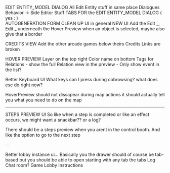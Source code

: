 EDIT ENTITY_MODEL DIALOG
  All Edit Entity stuff in same place
  Dialogues
  Behavior -> Side Editor Stuff
  TABS FOR the EDIT ENTITY_MODEL DIALOG ( yes : )  
    AUTOGENERATION FORM
  CLEAN UP UI in general
  NEW UI
    Add the Edit _, Edit _ underneath the Hover Preview when an object is selected, maybe also give that a border

CREDITS VIEW
  Add the other arcade games below theirs
  Credits Links are broken 

HOVER PREVIEW
  Layer on the top right
  Color name on bottom
  Tags
  for Relations - show the full Relation view in the preview - Only show event in the list?

Better Keyboard UI 
  What keys can I press during cobrowsing? what does esc do right now?

HoverPreview should not dissapear during map actions it should actually tell you what you need to do on the map

---

STEPS PREVIEW UI
  So like when a step is completed or like an effect occurs, we might want a snackbar?? or a log?

  There should be a steps preview when you arent in the control booth. And like the option to go to the next step

--

Better lobby instance ui... Basically you the drawer should of course be tab-based but you should be able to open starting with any tab
 the tabs
  Log
  Chat room?
  Game
  Lobby 
  Instructions